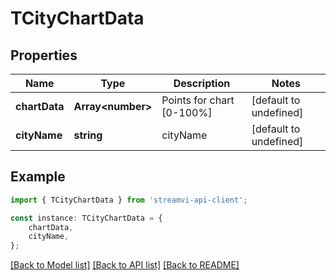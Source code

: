 # TCityChartData


## Properties

Name | Type | Description | Notes
------------ | ------------- | ------------- | -------------
**chartData** | **Array&lt;number&gt;** | Points for chart [0-100%] | [default to undefined]
**cityName** | **string** | cityName | [default to undefined]

## Example

```typescript
import { TCityChartData } from 'streamvi-api-client';

const instance: TCityChartData = {
    chartData,
    cityName,
};
```

[[Back to Model list]](../README.md#documentation-for-models) [[Back to API list]](../README.md#documentation-for-api-endpoints) [[Back to README]](../README.md)
